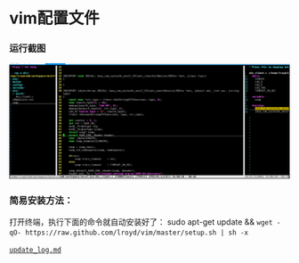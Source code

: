 # vim配置文件

### 运行截图

![screenshot.png](vim.png)

### 简易安装方法：

打开终端，执行下面的命令就自动安装好了：
sudo apt-get update && `wget -qO- https://raw.github.com/lroyd/vim/master/setup.sh | sh -x`

[`update_log.md`](update_log.md)
